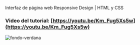 Interfaz de página web Responsive Design | HTML y CSS
### Video del tutorial: [https://youtu.be/Km_Fug5Xs5w](https://youtu.be/Km_Fug5Xs5w)

![fondo-verdana](https://user-images.githubusercontent.com/85034795/126054443-8c8e9000-9557-4bc5-b3b9-1dbd06af99b1.png)


